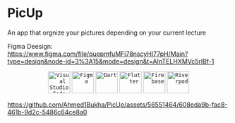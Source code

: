 # PicUp
An app that orgnize your pictures depending on your current lecture


Figma Deesign: 
https://www.figma.com/file/quepmfuMFi78nscyHI77pH/Main?type=design&node-id=3%3A15&mode=design&t=AInTELHXMVc5rlBf-1

<div align="center">
	<code><img width="50" src="https://user-images.githubusercontent.com/25181517/192108891-d86b6220-e232-423a-bf5f-90903e6887c3.png" alt="Visual Studio Code" title="Visual Studio Code"/></code>
	<code><img width="50" src="https://user-images.githubusercontent.com/25181517/189715289-df3ee512-6eca-463f-a0f4-c10d94a06b2f.png" alt="Figma" title="Figma"/></code>
	<code><img width="50" src="https://user-images.githubusercontent.com/25181517/186150304-1568ffdf-4c62-4bdc-9cf1-8d8efcea7c5b.png" alt="Dart" title="Dart"/></code>
	<code><img width="50" src="https://user-images.githubusercontent.com/25181517/186150365-da1eccce-6201-487c-8649-45e9e99435fd.png" alt="Flutter" title="Flutter"/></code>
	<code><img width="50" src="https://user-images.githubusercontent.com/25181517/189716855-2c69ca7a-5149-4647-936d-780610911353.png" alt="Firebase" title="Firebase"/></code>
    	<code><img width="50" src="https://media.discordapp.net/attachments/817968941467959316/1232564033916239872/logo_1_1.png?ex=6629ea35&is=662898b5&hm=ac0a2d30b697ba79b225c959f8938c9934a50d6fb39214da8bec9d4d1721c117&=&format=webp&quality=lossless" alt="Riverpod" title="Riverpod"/></code>
</div>




https://github.com/Ahmed1Bukha/PicUp/assets/56551464/608eda9b-fac8-461b-9d2c-5486c64ce8a0

